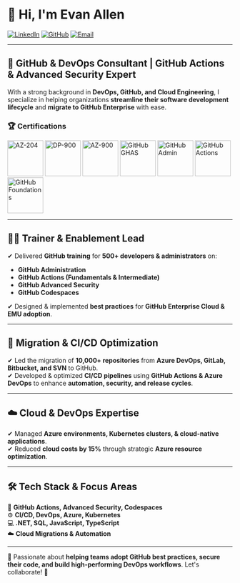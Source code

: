 # 👋 Hi, I'm Evan Allen  

[![LinkedIn](https://img.shields.io/badge/LinkedIn-0077B5?style=for-the-badge&logo=linkedin&logoColor=white)](https://www.linkedin.com/in/evanallen13)
[![GitHub](https://img.shields.io/badge/GitHub-100000?style=for-the-badge&logo=github&logoColor=white)](https://github.com/evanallen13)
[![Email](https://img.shields.io/badge/Gmail-D14836?style=for-the-badge&logo=gmail&logoColor=white)](mailto:evanallen13+github@gmail.com)

---

## 🚀 GitHub & DevOps Consultant | GitHub Actions & Advanced Security Expert  

With a strong background in **DevOps, GitHub, and Cloud Engineering**, I specialize in helping organizations **streamline their software development lifecycle** and **migrate to GitHub Enterprise** with ease.

### 🏆 Certifications  
<p align="left">
  <img src="images/az-204.png" alt="AZ-204" height="80">
  <img src="images/dp-900.png" alt="DP-900" height="80">
  <img src="https://images.credly.com/images/be8fcaeb-c769-4858-b567-ffaaa73ce8cf/image.png" alt="AZ-900" height="80">
  <img src="images/ghas.png" alt="GitHub GHAS" height="80">
  <img src="images/admin.png" alt="GitHub Admin" height="80">
  <img src="images/actions.png" alt="GitHub Actions" height="80">
  <img src="images/foundations.png" alt="GitHub Foundations" height="80">
</p>

---

## 👨‍🏫 Trainer & Enablement Lead  
✔ Delivered **GitHub training** for **500+ developers & administrators** on:  
   - **GitHub Administration**  
   - **GitHub Actions (Fundamentals & Intermediate)**  
   - **GitHub Advanced Security**  
   - **GitHub Codespaces**  

✔ Designed & implemented **best practices** for **GitHub Enterprise Cloud & EMU adoption**.  

---

## 🔄 Migration & CI/CD Optimization  
✔ Led the migration of **10,000+ repositories** from **Azure DevOps, GitLab, Bitbucket, and SVN** to GitHub.  
✔ Developed & optimized **CI/CD pipelines** using **GitHub Actions & Azure DevOps** to enhance **automation, security, and release cycles**.  

---

## ☁️ Cloud & DevOps Expertise  
✔ Managed **Azure environments, Kubernetes clusters, & cloud-native applications**.  
✔ Reduced **cloud costs by 15%** through strategic **Azure resource optimization**.  

---

## 🛠 Tech Stack & Focus Areas  
🚀 **GitHub Actions, Advanced Security, Codespaces**  
⚙️ **CI/CD, DevOps, Azure, Kubernetes**  
💻 **.NET, SQL, JavaScript, TypeScript**  
☁️ **Cloud Migrations & Automation**  

---

💬 Passionate about **helping teams adopt GitHub best practices, secure their code, and build high-performing DevOps workflows**. Let's collaborate! 🚀  
